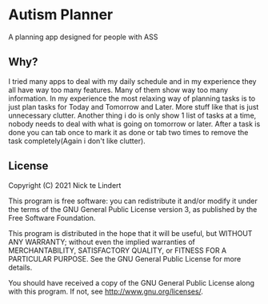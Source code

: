 # Autism Planner

A planning app designed for people with ASS

## Why?

I tried many apps to deal with my daily schedule and in my experience they all have way too many features. Many of them show way too many information. In my experience the most relaxing way of planning tasks is to just plan tasks for Today and Tomorrow and Later. More stuff like that is just unnecessary clutter. Another thing i do is only show 1 list of tasks at a time, nobody needs to deal with what is going on tomorrow or later. After a task is done you can tab once to mark it as done or tab two times to remove the task completely(Again i don't like clutter).  

## License

Copyright (C) 2021  Nick te Lindert

This program is free software: you can redistribute it and/or modify it under the terms of the GNU General Public License version 3, as published
by the Free Software Foundation.

This program is distributed in the hope that it will be useful, but WITHOUT ANY WARRANTY; without even the implied warranties of MERCHANTABILITY, SATISFACTORY QUALITY, or FITNESS FOR A PARTICULAR PURPOSE.  See the GNU General Public License for more details.

You should have received a copy of the GNU General Public License along with this program.  If not, see <http://www.gnu.org/licenses/>.
